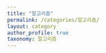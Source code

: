 ```yaml
---
title: "알고리즘"
permalink: /categories/알고리즘/
layout: category
author_profile: true
taxonomy: 알고리즘 
---
```


